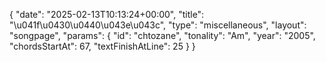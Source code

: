 {
    "date": "2025-02-13T10:13:24+00:00",
    "title": "\u041f\u0430\u0440\u043e\u043c",
    "type": "miscellaneous",
    "layout": "songpage",
    "params": {
        "id": "chtozane",
        "tonality": "Am",
        "year": "2005",
        "chordsStartAt": 67,
        "textFinishAtLine": 25
    }
}